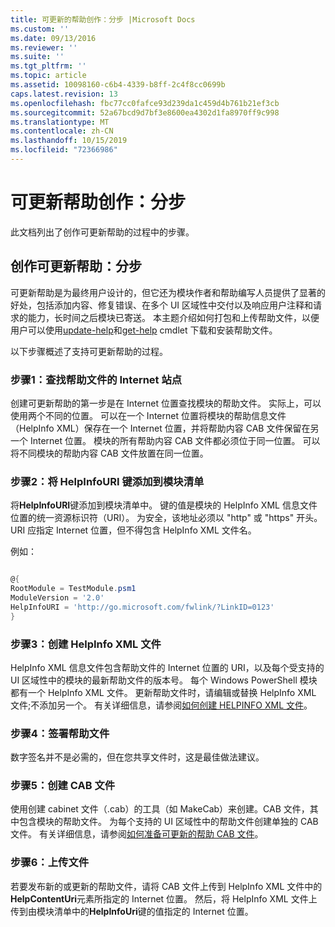 ```yaml
---
title: 可更新的帮助创作：分步 |Microsoft Docs
ms.custom: ''
ms.date: 09/13/2016
ms.reviewer: ''
ms.suite: ''
ms.tgt_pltfrm: ''
ms.topic: article
ms.assetid: 10098160-c6b4-4339-b8ff-2c4f8cc0699b
caps.latest.revision: 13
ms.openlocfilehash: fbc77cc0fafce93d239da1c459d4b761b21ef3cb
ms.sourcegitcommit: 52a67bcd9d7bf3e8600ea4302d1fa8970ff9c998
ms.translationtype: MT
ms.contentlocale: zh-CN
ms.lasthandoff: 10/15/2019
ms.locfileid: "72366986"
---
```

# <a name="updatable-help-authoring-step-by-step"></a>可更新帮助创作：分步

此文档列出了创作可更新帮助的过程中的步骤。

## <a name="authoring-updatable-help-step-by-step"></a>创作可更新帮助：分步

可更新帮助是为最终用户设计的，但它还为模块作者和帮助编写人员提供了显著的好处，包括添加内容、修复错误、在多个 UI 区域性中交付以及响应用户注释和请求的能力，长时间之后模块已寄送。 本主题介绍如何打包和上传帮助文件，以便用户可以使用[update-help](/powershell/module/Microsoft.PowerShell.Core/Update-Help)和[get-help](/powershell/module/Microsoft.PowerShell.Core/Save-Help) cmdlet 下载和安装帮助文件。

以下步骤概述了支持可更新帮助的过程。

### <a name="step-1-find-an-internet-site-for-your-help-files"></a>步骤1：查找帮助文件的 Internet 站点

创建可更新帮助的第一步是在 Internet 位置查找模块的帮助文件。 实际上，可以使用两个不同的位置。 可以在一个 Internet 位置将模块的帮助信息文件（HelpInfo XML）保存在一个 Internet 位置，并将帮助内容 CAB 文件保留在另一个 Internet 位置。 模块的所有帮助内容 CAB 文件都必须位于同一位置。 可以将不同模块的帮助内容 CAB 文件放置在同一位置。

### <a name="step-2-add-a-helpinfouri-key-to-your-module-manifest"></a>步骤2：将 HelpInfoURI 键添加到模块清单

将**HelpInfoURI**键添加到模块清单中。 键的值是模块的 HelpInfo XML 信息文件位置的统一资源标识符（URI）。 为安全，该地址必须以 "http" 或 "https" 开头。 URI 应指定 Internet 位置，但不得包含 HelpInfo XML 文件名。

例如：

```powershell

@{
RootModule = TestModule.psm1
ModuleVersion = '2.0'
HelpInfoURI = 'http://go.microsoft.com/fwlink/?LinkID=0123'
}
```

### <a name="step-3-create-a-helpinfo-xml-file"></a>步骤3：创建 HelpInfo XML 文件

HelpInfo XML 信息文件包含帮助文件的 Internet 位置的 URI，以及每个受支持的 UI 区域性中的模块的最新帮助文件的版本号。 每个 Windows PowerShell 模块都有一个 HelpInfo XML 文件。 更新帮助文件时，请编辑或替换 HelpInfo XML 文件;不添加另一个。 有关详细信息，请参阅[如何创建 HELPINFO XML 文件](./how-to-create-a-helpinfo-xml-file.md)。

### <a name="step-4-sign-your-help-files"></a>步骤4：签署帮助文件

数字签名并不是必需的，但在您共享文件时，这是最佳做法建议。

### <a name="step-5-create-cab-files"></a>步骤5：创建 CAB 文件

使用创建 cabinet 文件（.cab）的工具（如 MakeCab）来创建。CAB 文件，其中包含模块的帮助文件。 为每个支持的 UI 区域性中的帮助文件创建单独的 CAB 文件。 有关详细信息，请参阅[如何准备可更新的帮助 CAB 文件](./how-to-prepare-updatable-help-cab-files.md)。

### <a name="step-6-upload-your-files"></a>步骤6：上传文件

若要发布新的或更新的帮助文件，请将 CAB 文件上传到 HelpInfo XML 文件中的**HelpContentUri**元素所指定的 Internet 位置。 然后，将 HelpInfo XML 文件上传到由模块清单中的**HelpInfoUri**键的值指定的 Internet 位置。
